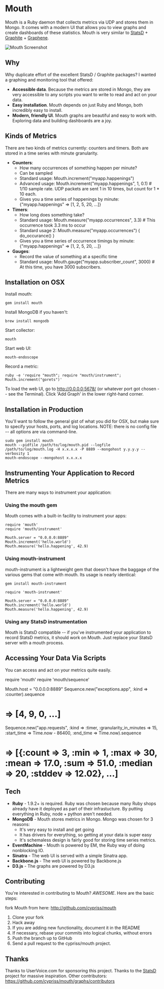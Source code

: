 # Mouth

Mouth is a Ruby daemon that collects metrics via UDP and stores them in Mongo.  It comes with a modern UI that allows you to view graphs and create dashboards of these statistics.  Mouth is very similar to [StatsD](https://github.com/etsy/statsd) + [Graphite](http://graphite.wikidot.com/) + [Graphene](http://jondot.github.com/graphene/).

![Mouth Screenshot](http://cypriss.github.com/mouth/images/ss/mouth-screenshot1.png)

## Why

Why duplicate effort of the excellent StatsD / Graphite packages?  I wanted a graphing and monitoring tool that offered:

* **Accessible data**.  Because the metrics are stored in Mongo, they are very accessible to any scripts you want to write to read and act on your data.
* **Easy installation**.  Mouth depends on just Ruby and Mongo, both incredibly easy to install.
* **Modern, friendly UI**.  Mouth graphs are beautiful and easy to work with.  Exploring data and building dashboards are a joy.

## Kinds of Metrics

There are two kinds of metrics currently: counters and timers.  Both are stored in a time series with minute granularity.

* **Counters**:
  * How many occurrences of something happen per minute?
  * Can be sampled
  * Standard usage: Mouth.increment("myapp.happenings")
  * Advanced usage: Mouth.increment("myapp.happenings", 1, 0.1) # 1/10 sample rate.  UDP packets are sent 1 in 10 times, but count for 1 * 10 each.
  * Gives you a time series of happenings by minute: {"myapp.happenings" => [1, 2, 5, 20, ...]}
* **Timers**:
  * How long does something take?
  * Standard usage: Mouth.measure("myapp.occurrences", 3.3) # This occurrence took 3.3 ms to occur
  * Standard usage 2: Mouth.measure("myapp.occurrences") { do_occurance() }
  * Gives you a time series of occurrence timings by minute: {"myapp.happenings" => [1, 2, 5, 20, ...]}
* **Gauges**:
  * Record the value of something at a specific time
  * Standard usage: Mouth.gauge("myapp.subscriber_count", 3000) # At this time, you have 3000 subscribers.

## Installation on OSX

Install mouth:

    gem install mouth

Install MongoDB if you haven't:

    brew install mongodb

Start collector:

    mouth

Start web UI:

    mouth-endoscope

Record a metric:

    ruby -e 'require "mouth"; require "mouth/instrument"; Mouth.increment("gorets")'

To load the web UI, go to http://0.0.0.0:5678/ (or whatever port got chosen -- see the Terminal).  Click 'Add Graph' in the lower right-hand corner.

## Installation in Production

You'll want to follow the general gist of what you did for OSX, but make sure to specify your hosts, ports, and log locations.
NOTE: there is no config file -- all options are via command-line.

    sudo gem install mouth
    mouth --pidfile /path/to/log/mouth.pid --logfile /path/to/log/mouth.log -H x.x.x.x -P 8889 --mongohost y.y.y.y --verbosity 1
    mouth-endoscope --mongohost x.x.x.x

## Instrumenting Your Application to Record Metrics

There are many ways to instrument your application:

### Using the mouth gem

Mouth comes with a built-in facility to instrument your apps:
    
    require 'mouth'
    require 'mouth/instrument'
    
    Mouth.server = "0.0.0.0:8889"
    Mouth.increment('hello.world')
    Mouth.measure('hello.happening', 42.9)
    
### Using mouth-instrument
  
mouth-instrument is a lightweight gem that doesn't have the baggage of the various gems that come with mouth. Its usage is nearly identical:
    
    gem install mouth-instrument

    require 'mouth-instrument'
    
    Mouth.server = "0.0.0.0:8889"
    Mouth.increment('hello.world')
    Mouth.measure('hello.happening', 42.9)
    
### Using any StatsD instrumentation
  
Mouth is StatsD compatible -- if you've instrumented your application to record StatsD metrics, it should work on Mouth.  Just replace your StatsD server with a mouth process.

## Accessing Your Data Via Scripts

You can access and act on your metrics quite easily.

  require 'mouth'
  require 'mouth/sequence'
  
  Mouth.host = "0.0.0.0:8889"
  Sequence.new("exceptions.app", :kind => :counter).sequence
  # => [4, 9, 0, ...]
  
  Sequence.new("app.requests", :kind => :timer, :granularity_in_minutes => 15, :start_time => Time.now - 86400, :end_time => Time.now).sequence
  # => [{:count => 3, :min => 1, :max => 30, :mean => 17.0, :sum => 51.0, :median => 20, :stddev => 12.02}, ...]

## Tech

* **Ruby** - 1.9.2+ is required.  Ruby was chosen because many Ruby shops already have it deployed as part of their infrastucture.  By putting everything in Ruby, node + python aren't needed.
* **MongoDB** -  Mouth stores metrics in Mongo.  Mongo was chosen for 3 reasons:
  * It's very easy to install and get going
  * It has drivers for everything, so getting at your data is super easy
  * It's schemaless design is fairly good for storing time series metrics.
* **EventMachine** - Mouth is powered by EM, the Ruby way of doing nonblocking IO.
* **Sinatra** - The web UI is served with a simple Sinatra app.
* **Backbone.js** - The web UI is powered by Backbone.js
* **D3.js** - The graphs are powered by D3.js


## Contributing

You're interested in contributing to Mouth? *AWESOME*. Here are the basic steps:

fork Mouth from here: http://github.com/cypriss/mouth

1. Clone your fork
2. Hack away
3. If you are adding new functionality, document it in the README
4. If necessary, rebase your commits into logical chunks, without errors
5. Push the branch up to GitHub
6. Send a pull request to the cypriss/mouth project.

## Thanks

Thanks to UserVoice.com for sponsoring this project.  Thanks to the [StatsD](https://github.com/etsy/statsd) project for massive inspiration.  Other contributors: https://github.com/cypriss/mouth/graphs/contributors
